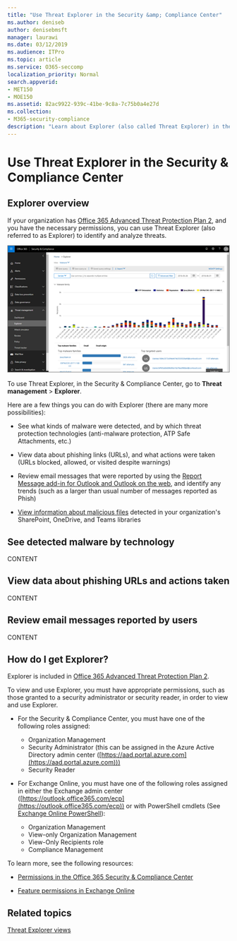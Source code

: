 ```yaml
---
title: "Use Threat Explorer in the Security &amp; Compliance Center"
ms.author: deniseb
author: denisebmsft
manager: laurawi
ms.date: 03/12/2019
ms.audience: ITPro
ms.topic: article
ms.service: O365-seccomp
localization_priority: Normal
search.appverid:
- MET150
- MOE150
ms.assetid: 82ac9922-939c-41be-9c8a-7c75b0a4e27d
ms.collection: 
- M365-security-compliance
description: "Learn about Explorer (also called Threat Explorer) in the Security &amp; Compliance Center."
---
```


# Use Threat Explorer in the Security &amp; Compliance Center

## Explorer overview

If your organization has [Office 365 Advanced Threat Protection Plan 2](office-365-ti.md), and you have the necessary permissions, you can use Threat Explorer (also referred to as Explorer) to identify and analyze threats. 

![Go to Threat management \> Explorer](media/cab32fa2-66f1-4ad5-bc1d-2bac4dbeb48c.png)
  
To use Threat Explorer, in the Security &amp; Compliance Center, go to **Threat management** \> **Explorer**.

Here are a few things you can do with Explorer (there are many more possibilities):

- See what kinds of malware were detected, and by which threat protection technologies (anti-malware protection, ATP Safe Attachments, etc.)

- View data about phishing links (URLs), and what actions were taken (URLs blocked, allowed, or visited despite warnings)

- Review email messages that were reported by using the [Report Message add-in for Outlook and Outlook on the web](enable-the-report-message-add-in.md), and identify any trends (such as a larger than usual number of messages reported as Phish) 

- [View information about malicious files](malicious-files-detected-in-spo-odb-or-teams.md) detected in your organization's SharePoint, OneDrive, and Teams libraries

## See detected malware by technology

CONTENT

## View data about phishing URLs and actions taken

CONTENT

## Review email messages reported by users

CONTENT


## How do I get Explorer?

Explorer is included in [Office 365 Advanced Threat Protection Plan 2](office-365-ti.md). 

To view and use Explorer, you must have appropriate permissions, such as those granted to a security administrator or security reader, in order to view and use Explorer. 

- For the Security &amp; Compliance Center, you must have one of the following roles assigned:
    - Organization Management
    - Security Administrator (this can be assigned in the Azure Active Directory admin center ([https://aad.portal.azure.com](https://aad.portal.azure.com)))
    - Security Reader

- For Exchange Online, you must have one of the following roles assigned in either the Exchange admin center ([https://outlook.office365.com/ecp](https://outlook.office365.com/ecp)) or with PowerShell cmdlets (See [Exchange Online PowerShell](https://docs.microsoft.com/powershell/exchange/exchange-online/exchange-online-powershell?view=exchange-ps)):
    - Organization Management
    - View-only Organization Management
    - View-Only Recipients role
    - Compliance Management

To learn more, see the following resources:

- [Permissions in the Office 365 Security &amp; Compliance Center](permissions-in-the-security-and-compliance-center.md)

- [Feature permissions in Exchange Online](https://docs.microsoft.com/exchange/permissions-exo/feature-permissions)
  
## Related topics

[Threat Explorer views](threat-explorer-views.md)
